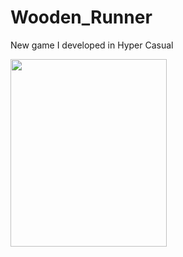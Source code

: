 # Wooden_Runner 
 New game I developed in Hyper Casual
 
<img src="https://ibb.co/M9hzmSj" width="250" height="300">


